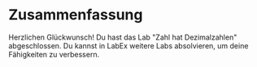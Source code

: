 # Zusammenfassung

Herzlichen Glückwunsch! Du hast das Lab "Zahl hat Dezimalzahlen" abgeschlossen. Du kannst in LabEx weitere Labs absolvieren, um deine Fähigkeiten zu verbessern.
